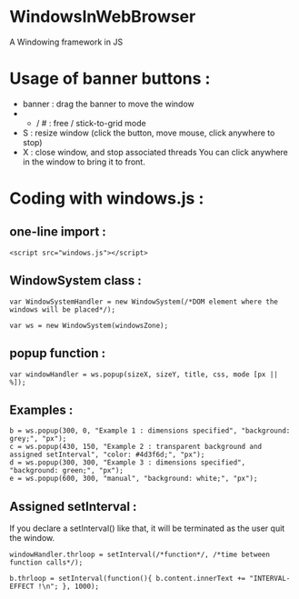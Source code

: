 # WindowsInWebBrowser
A Windowing framework in JS

# Usage of banner buttons :

- banner : drag the banner to move the window
- + / # : free / stick-to-grid mode
- S : resize window (click the button, move mouse, click anywhere to stop)
- X : close window, and stop associated threads
You can click anywhere in the window to bring it to front.

# Coding with windows.js :
## one-line import :
```
<script src="windows.js"></script>
```

## WindowSystem class :
```
var WindowSystemHandler = new WindowSystem(/*DOM element where the windows will be placed*/);
```
```
var ws = new WindowSystem(windowsZone);
```

## popup function :
```
var windowHandler = ws.popup(sizeX, sizeY, title, css, mode [px || %]);
```

## Examples :
```
b = ws.popup(300, 0, "Example 1 : dimensions specified", "background: grey;", "px");
c = ws.popup(430, 150, "Example 2 : transparent background and assigned setInterval", "color: #4d3f6d;", "px");
d = ws.popup(300, 300, "Example 3 : dimensions specified", "background: green;", "px");
e = ws.popup(600, 300, "manual", "background: white;", "px");
```

## Assigned setInterval :

If you declare a setInterval() like that, it will be terminated as the user quit the window.
```
windowHandler.thrloop = setInterval(/*function*/, /*time between function calls*/);
```
```
b.thrloop = setInterval(function(){ b.content.innerText += "INTERVAL-EFFECT !\n"; }, 1000);
```
